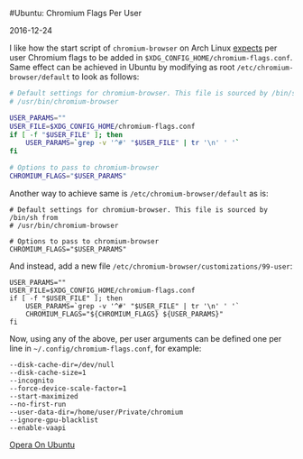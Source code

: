#Ubuntu: Chromium Flags Per User

2016-12-24

<!--- tags: linux browser -->

I like how the start script of `chromium-browser` on Arch Linux [expects](https://wiki.archlinux.org/index.php/Chromium_tweaks#Making_Flags_Persistent) per user Chromium flags to be added in `$XDG_CONFIG_HOME/chromium-flags.conf`. Same effect can be achieved in Ubuntu by modifying as root `/etc/chromium-browser/default` to look as follows:

```bash
# Default settings for chromium-browser. This file is sourced by /bin/sh from
# /usr/bin/chromium-browser

USER_PARAMS=""
USER_FILE=$XDG_CONFIG_HOME/chromium-flags.conf
if [ -f "$USER_FILE" ]; then
    USER_PARAMS=`grep -v '^#' "$USER_FILE" | tr '\n' ' '`
fi

# Options to pass to chromium-browser
CHROMIUM_FLAGS="$USER_PARAMS"
```

Another way to achieve same is `/etc/chromium-browser/default` as is:

```
# Default settings for chromium-browser. This file is sourced by /bin/sh from
# /usr/bin/chromium-browser

# Options to pass to chromium-browser
CHROMIUM_FLAGS="$USER_PARAMS"
```

And instead, add a new file `/etc/chromium-browser/customizations/99-user`:

```
USER_PARAMS=""
USER_FILE=$XDG_CONFIG_HOME/chromium-flags.conf
if [ -f "$USER_FILE" ]; then
    USER_PARAMS=`grep -v '^#' "$USER_FILE" | tr '\n' ' '`
    CHROMIUM_FLAGS="${CHROMIUM_FLAGS} ${USER_PARAMS}"
fi
```

Now, using any of the above, per user arguments can be defined one per line in `~/.config/chromium-flags.conf`, for example:

```
--disk-cache-dir=/dev/null
--disk-cache-size=1
--incognito
--force-device-scale-factor=1
--start-maximized
--no-first-run
--user-data-dir=/home/user/Private/chromium
--ignore-gpu-blacklist
--enable-vaapi
```

<ins class='nfooter'><a rel='next' id='fnext' href='#blog/2016/2016-12-19-Opera-On-Ubuntu.md'>Opera On Ubuntu</a></ins>
